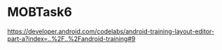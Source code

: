 # MOBTask6
https://developer.android.com/codelabs/android-training-layout-editor-part-a?index=..%2F..%2Fandroid-training#9
